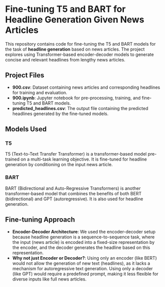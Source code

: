 # Fine-tuning T5 and BART for Headline Generation Given News Articles

This repository contains code for fine-tuning the T5 and BART models for the task of **headline generation** based on news articles. The project explores using Transformer-based encoder-decoder models to generate concise and relevant headlines from lengthy news articles.

## Project Files

- **900.csv**: Dataset containing news articles and corresponding headlines for training and evaluation.
- **900.ipynb**: Jupyter notebook for pre-processing, training, and fine-tuning T5 and BART models.
- **predicted_headlines.csv**: The output file containing the predicted headlines generated by the fine-tuned models.

## Models Used

### T5
T5 (Text-to-Text Transfer Transformer) is a transformer-based model pre-trained on a multi-task learning objective. It is fine-tuned for headline generation by conditioning on the input news article.

### BART
BART (Bidirectional and Auto-Regressive Transformers) is another transformer-based model that combines the benefits of both BERT (bidirectional) and GPT (autoregressive). It is also used for headline generation.

## Fine-tuning Approach

- **Encoder-Decoder Architecture**: We used the encoder-decoder setup because headline generation is a sequence-to-sequence task, where the input (news article) is encoded into a fixed-size representation by the encoder, and the decoder generates the headline based on this representation.
- **Why not just Encoder or Decoder?**: Using only an encoder (like BERT) would not allow the generation of new text (headlines), as it lacks a mechanism for autoregressive text generation. Using only a decoder (like GPT) would require a predefined prompt, making it less flexible for diverse inputs like full news articles.
